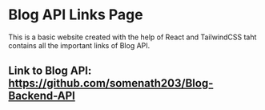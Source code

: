 # Blog API Links Page

This is a basic website created with the help of React and TailwindCSS taht contains all the important links of Blog API.

## Link to Blog API: https://github.com/somenath203/Blog-Backend-API
